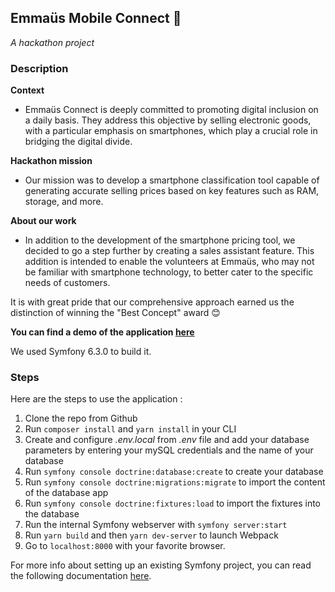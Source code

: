 ## Emmaüs Mobile Connect :iphone:
*A hackathon project*

### Description

**Context**
- Emmaüs Connect is deeply committed to promoting digital inclusion on a daily basis. They address this objective by selling electronic goods, with a particular emphasis on smartphones, which play a crucial role in bridging the digital divide.

**Hackathon mission**
- Our mission was to develop a smartphone classification tool capable of generating accurate selling prices based on key features such as RAM, storage, and more.

**About our work**
- In addition to the development of the smartphone pricing tool, we decided to go a step further by creating a sales assistant feature. This addition is intended to enable the volunteers at Emmaüs, who may not be familiar with smartphone technology, to better cater to the specific needs of customers.

It is with great pride that our comprehensive approach earned us the distinction of winning the "Best Concept" award :blush:

**You can find a demo of the application [here](https://www.loom.com/share/a952e632496e45788dcad61332cc5e5c?sid=8b2dbf5a-c546-4965-884c-196ef57503a7)**

We used Symfony 6.3.0 to build it.

### Steps

Here are the steps to use the application :

1. Clone the repo from Github
2. Run `composer install` and `yarn install` in your CLI
3. Create and configure _.env.local_ from _.env_ file and add your database parameters by entering your mySQL credentials and the name of your database
4. Run `symfony console doctrine:database:create` to create your database 
5. Run `symfony console doctrine:migrations:migrate` to import the content of the database app
6. Run `symfony console doctrine:fixtures:load` to import the fixtures into the database
7. Run the internal Symfony webserver with `symfony server:start`
8. Run `yarn build` and then `yarn dev-server` to launch Webpack
9. Go to `localhost:8000` with your favorite browser.

For more info about setting up an existing Symfony project, you can read the following documentation [here](https://symfony.com/doc/current/setup.html#setting-up-an-existing-symfony-project).
